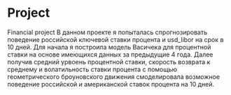 # Project
Financial project
В данном проекте я попыталась спрогнозировать поведение российской ключевой ставки процента и usd_libor на срок в 10 дней. 
Для начала я построила модель Васичека для процентной ставки на основе имеющихся данных за предыдущие 4 года. 
Далее получив средний урвоень процентной ставки, скорость возврата к среднему и волатильность ставки процента с помощью 
геометрического броуновского движения смоделировала возможное поведение российской и американской ставок процента на 10 дней.
